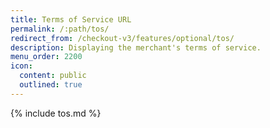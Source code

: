 ```yaml
---
title: Terms of Service URL
permalink: /:path/tos/
redirect_from: /checkout-v3/features/optional/tos/
description: Displaying the merchant's terms of service.
menu_order: 2200
icon:
  content: public
  outlined: true
---
```


{% include tos.md %}

